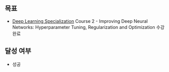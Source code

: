 ## 목표
- [Deep Learning Specialization](https://www.coursera.org/specializations/deep-learning) Course 2 - Improving Deep Neural Networks: Hyperparameter Tuning, Regularization and Optimization 수강 완료

## 달성 여부
- 성공
